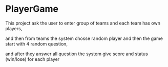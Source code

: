 # PlayerGame

This project ask the user to enter group of teams and each team has own players,

and then from teams the system chosse random player and then the game start with 4 random question,

and after they answer all question the system give score and status (win/lose) for each player
